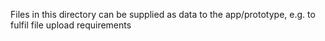 Files in this directory can be supplied as data to the app/prototype, e.g. to fulfil file upload requirements
